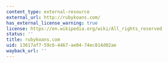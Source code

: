 ```yaml
---
content_type: external-resource
external_url: http://rubykoans.com/
has_external_license_warning: true
license: https://en.wikipedia.org/wiki/All_rights_reserved
status: ''
title: rubykoans.com
uid: 13617af7-59c6-4467-ae04-74ec814d02ae
wayback_url: ''
---
```

